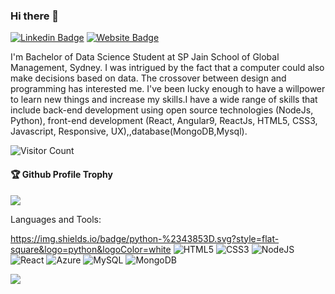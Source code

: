 ### Hi there 👋

[![Linkedin Badge](https://img.shields.io/badge/-Sooryajith-blue?style=flat-square&logo=Linkedin&logoColor=white&link=https://www.linkedin.com/in/sooryajithmy316/)](https://www.linkedin.com/in/sooryajithmy316/)
[![Website Badge](https://img.shields.io/badge/StackOverflow-Sooryajith-yellow)](/https://stackoverflow.com/users/19374462/sooryajith-m-y)

I'm
Bachelor of Data Science Student at SP Jain School of Global Management, Sydney.
I was intrigued by the fact that a computer could also make decisions based on data. The crossover between design and programming has  interested  me. I've been lucky enough to have a willpower to learn new things and increase my skills.I have a wide range of skills that include back-end development using open source technologies (NodeJs, Python),  front-end development (React, Angular9, ReactJs, HTML5, CSS3, Javascript, Responsive, UX),,database(MongoDB,Mysql).

![Visitor Count](https://profile-counter.glitch.me/Sooryajithmy/count.svg)

<div>
  <h4>🏆 Github Profile Trophy</h4>
  <a href="https://github.com/ryo-ma/github-profile-trophy">
    <img src="https://github-profile-trophy.vercel.app/?username=Sooryajithmy&column=7"/>
  </a>
</div>

Languages and Tools: 

 https://img.shields.io/badge/python-%2343853D.svg?style=flat-square&logo=python&logoColor=white <img alt="HTML5" src="https://img.shields.io/badge/html5-%23E34F26.svg?style=flat-square&logo=html5&logoColor=white"/> <img alt="CSS3" src="https://img.shields.io/badge/css3-%231572B6.svg?style=flat-square&logo=css3&logoColor=white"/> <img alt="NodeJS" src="https://img.shields.io/badge/node.js-%2343853D.svg?style=flat-square&logo=node-dot-js&logoColor=white"/> <img alt="React" src="https://img.shields.io/badge/react-%2320232a.svg?style=flat-square&logo=react&logoColor=%2361DAFB"/> <img alt="Azure" src="https://img.shields.io/badge/azure-%230072C6.svg?style=flat-square&logo=azure-devops&logoColor=white"/> <img alt="MySQL" src="https://img.shields.io/badge/mysql-%2300f.svg?style=flat-square&logo=mysql&logoColor=white"/> <img alt="MongoDB" src ="https://img.shields.io/badge/MongoDB-%234ea94b.svg?style=flat-square&logo=mongodb&logoColor=white"/>

![](https://activity-graph.herokuapp.com/graph?username=Sooryajithmy&theme=react-dark&area=true)

<!--
**Sooryajithmy/Sooryajithmy** is a ✨ _special_ ✨ repository because its `README.md` (this file) appears on your GitHub profile.

Here are some ideas to get you started:

- 🔭 I’m currently working on ...
- 🌱 I’m currently learning ...
- 👯 I’m looking to collaborate on ...
- 🤔 I’m looking for help with ...
- 💬 Ask me about ...
- 📫 How to reach me: ...
- 😄 Pronouns: ...
- ⚡ Fun fact: ...
-->
